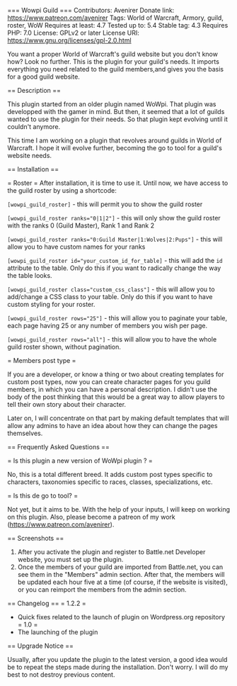 === Wowpi Guild ===
Contributors: Avenirer
Donate link: https://www.patreon.com/avenirer
Tags: World of Warcraft, Armory, guild, roster, WoW
Requires at least: 4.7
Tested up to: 5.4
Stable tag: 4.3
Requires PHP: 7.0
License: GPLv2 or later
License URI: https://www.gnu.org/licenses/gpl-2.0.html

You want a proper World of Warcraft's guild website but you don't know how? Look no further. This is the plugin for your guild's needs. It imports everything you need related to the guild members,and gives you the basis for a good guild website.

== Description ==

This plugin started from an older plugin named WoWpi. That plugin was developped with the gamer in mind. But then, it seemed that a lot of guilds wanted to use the plugin for their needs. So that plugin kept evolving until it couldn't anymore.

This time I am working on a plugin that revolves around guilds in World of Warcraft. I hope it will evolve further, becoming the go to tool for a guild's website needs.

== Installation ==

= Roster =
After installation, it is time to use it. Until now, we have access to the guild roster by using a shortcode:

`[wowpi_guild_roster]` - this will permit you to show the guild roster

`[wowpi_guild_roster ranks="0|1|2"]` - this will only show the guild roster with the ranks 0 (Guild Master), Rank 1 and Rank 2

`[wowpi_guild_roster ranks="0:Guild Master|1:Wolves|2:Pups"]` - this will allow you to have custom names for your ranks

`[wowpi_guild_roster id="your_custom_id_for_table]` - this will add the `id` attribute to the table. Only do this if you want to radically change the way the table looks.

`[wowpi_guild_roster class="custom_css_class"]` - this will allow you to add/change a CSS class to your table. Only do  this if you want to have custom styling for your roster.

`[wowpi_guild_roster rows="25"]` - this will allow you to paginate your table, each page having 25 or any number of members you wish per page.
 
 `[wowpi_guild_roster rows="all"]` - this will allow you to have the whole guild roster shown, without pagination.
 
= Members post type =

If you are a developer, or know a thing or two about creating templates for custom post types, now you can create character pages for you guild members, in which you can have a personal description. I didn't use the body of the post thinking that this would be a great way to allow players to tell their own story about their character.

Later on, I will concentrate on that part by making default templates that will allow any admins to have an idea about how they can change the pages themselves.

== Frequently Asked Questions ==

= Is this plugin a new version of WoWpi plugin ? =

No, this is a total different breed. It adds custom post types specific to characters, taxonomies specific to races, classes, specializations, etc.

= Is this de go to tool? =

Not yet, but it aims to be. With the help of your inputs, I will keep on working on this plugin. Also, please become a patreon of my work (https://www.patreon.com/avenirer). 

== Screenshots ==

1. After you activate the plugin and register to Battle.net Developer website, you must set up the plugin.
2. Once the members of your guild are imported from Battle.net, you can see them in the "Members" admin section. After that, the members will be updated each hour five at a time (of course, if the website is visited), or you can reimport the members from the admin section.

== Changelog ==
= 1.2.2 =
* Quick fixes related to the launch of plugin on Wordpress.org repository
= 1.0 =
* The launching of the plugin

== Upgrade Notice ==

Usually, after you update the plugin to the latest version, a good idea would be to repeat the steps made during the installation. Don't worry. I will do my best to not destroy previous content.
